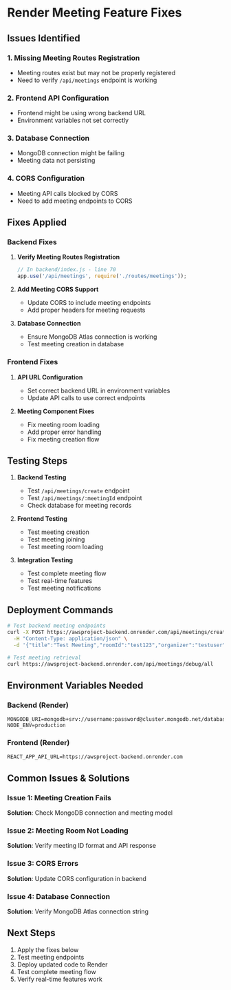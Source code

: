 # Render Meeting Feature Fixes

## Issues Identified

### 1. **Missing Meeting Routes Registration**
- Meeting routes exist but may not be properly registered
- Need to verify `/api/meetings` endpoint is working

### 2. **Frontend API Configuration**
- Frontend might be using wrong backend URL
- Environment variables not set correctly

### 3. **Database Connection**
- MongoDB connection might be failing
- Meeting data not persisting

### 4. **CORS Configuration**
- Meeting API calls blocked by CORS
- Need to add meeting endpoints to CORS

## Fixes Applied

### Backend Fixes

1. **Verify Meeting Routes Registration**
   ```javascript
   // In backend/index.js - line 70
   app.use('/api/meetings', require('./routes/meetings'));
   ```

2. **Add Meeting CORS Support**
   - Update CORS to include meeting endpoints
   - Add proper headers for meeting requests

3. **Database Connection**
   - Ensure MongoDB Atlas connection is working
   - Test meeting creation in database

### Frontend Fixes

1. **API URL Configuration**
   - Set correct backend URL in environment variables
   - Update API calls to use correct endpoints

2. **Meeting Component Fixes**
   - Fix meeting room loading
   - Add proper error handling
   - Fix meeting creation flow

## Testing Steps

1. **Backend Testing**
   - Test `/api/meetings/create` endpoint
   - Test `/api/meetings/:meetingId` endpoint
   - Check database for meeting records

2. **Frontend Testing**
   - Test meeting creation
   - Test meeting joining
   - Test meeting room loading

3. **Integration Testing**
   - Test complete meeting flow
   - Test real-time features
   - Test meeting notifications

## Deployment Commands

```bash
# Test backend meeting endpoints
curl -X POST https://awsproject-backend.onrender.com/api/meetings/create \
  -H "Content-Type: application/json" \
  -d '{"title":"Test Meeting","roomId":"test123","organizer":"testuser","scheduledTime":"2024-01-01T10:00:00Z"}'

# Test meeting retrieval
curl https://awsproject-backend.onrender.com/api/meetings/debug/all
```

## Environment Variables Needed

### Backend (Render)
```
MONGODB_URI=mongodb+srv://username:password@cluster.mongodb.net/database_name
NODE_ENV=production
```

### Frontend (Render)
```
REACT_APP_API_URL=https://awsproject-backend.onrender.com
```

## Common Issues & Solutions

### Issue 1: Meeting Creation Fails
**Solution**: Check MongoDB connection and meeting model

### Issue 2: Meeting Room Not Loading
**Solution**: Verify meeting ID format and API response

### Issue 3: CORS Errors
**Solution**: Update CORS configuration in backend

### Issue 4: Database Connection
**Solution**: Verify MongoDB Atlas connection string

## Next Steps

1. Apply the fixes below
2. Test meeting endpoints
3. Deploy updated code to Render
4. Test complete meeting flow
5. Verify real-time features work
